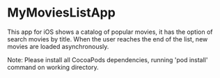 # MyMoviesListApp

This app for iOS shows a catalog of popular movies, it has the option of search movies by title. When the user reaches the end of the list, new movies are loaded asynchronously.

Note: Please install all CocoaPods dependencies, running 'pod install' command on working directory.
